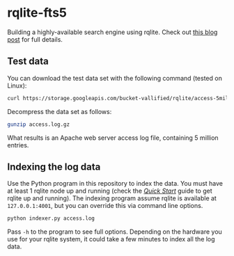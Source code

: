 # rqlite-fts5
Building a highly-available search engine using rqlite. Check out [this blog post](https://www.philipotoole.com/building-a-highly-available-search-engine-using-sqlite/) for full details.

## Test data
You can download the test data set with the following command (tested on Linux):
```bash
curl https://storage.googleapis.com/bucket-vallified/rqlite/access-5million.log.gz >access.log.gz
```
Decompress the data set as follows:
```bash
gunzip access.log.gz
```
What results is an Apache web server access log file, containing 5 million entries.

## Indexing the log data
Use the Python program in this repository to index the data. You must have at least 1 rqlite node up and running (check the [_Quick Start_](https://rqlite.io/docs/quick-start/) guide to get rqlite up and running). The indexing program assume rqlite is available at `127.0.0.1:4001`, but you can override this via command line options.
```bash
python indexer.py access.log
```
Pass `-h` to the program to see full options. Depending on the hardware you use for your rqlite system, it could take a few minutes to index all the log data.
